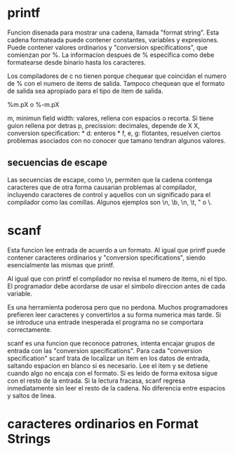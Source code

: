 # printf

Funcion disenada para mostrar una cadena, llamada "format string". Esta cadena formateada puede contener constantes, variables y expresiones. Puede contener valores ordinarios y "conversion specifications", que comienzan por %. La informacion despues de % especifica como debe formatearse desde binario hasta los caracteres.

Los compiladores de c no tienen porque chequear que coincidan el numero de % con el numero de items de salida. Tampoco chequean que el formato de salida sea apropiado para el tipo de item de salida.

%m.pX o %-m.pX

m, minimun field width: valores, rellena con espacios o recorta. Si tiene guion rellena por detras
p, precission: decimales, depende de X
X, conversion specification:
    * d: enteros
    * f, e, g: flotantes, resuelven ciertos problemas asociados con no conocer que tamano tendran algunos valores.

## secuencias de escape

Las secuencias de escape, como \n, permiten que la cadena contenga caracteres que de otra forma causarian problemas al compilador, incluyendo caracteres de control y aquellos con un significado para el compilador como las comillas. Algunos ejemplos son \n, \b, \n, \t, \" o \\.

# scanf

Esta funcion lee entrada de acuerdo a un formato. Al igual que printf puede contener caracteres ordinarios y "conversion specifications", siendo esencialmente las mismas que printf.

Al igual que con printf el compilador no revisa el numero de items, ni el tipo. El programador debe acordarse de usar el simbolo direccion antes de cada variable.

Es una herramienta poderosa pero que no perdona. Muchos programadores prefieren leer caracteres y convertirlos a su forma numerica mas tarde. Si se introduce una entrade inesperada el programa no se comportara correctamente. 

scanf es una funcion que reconoce patrones, intenta encajar grupos de entrada con las "conversion specifications". Para cada "conversion specification" scanf trata de localizar un item en los datos de entrada, saltando espacion en blanco si es necesario. Lee el item y se detiene cuando algo no encaja con el formato. Si es leido de forma exitosa sigue con el resto de la entrada. Si la lectura fracasa, scanf regresa inmediatamente sin leer el resto de la cadena. No diferencia entre espacios y saltos de linea.

# caracteres ordinarios en Format Strings

